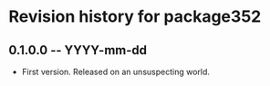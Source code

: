 # Revision history for package352

## 0.1.0.0 -- YYYY-mm-dd

* First version. Released on an unsuspecting world.
